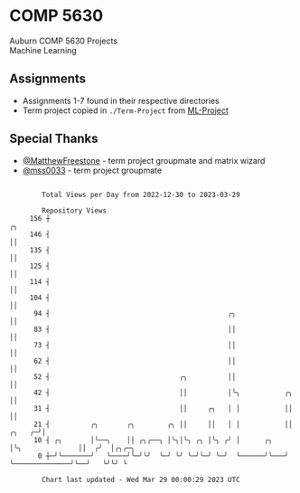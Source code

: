 # COMP 5630
Auburn COMP 5630 Projects  
Machine Learning

## Assignments
- Assignments 1-7 found in their respective directories
- Term project copied in `./Term-Project` from [ML-Project](https://github.com/wumphlett/ML-Project)

## Special Thanks
- [@MatthewFreestone](https://github.com/MatthewFreestone) - term project groupmate and matrix wizard
- [@mss0033](https://github.com/mss0033) - term project groupmate

```

        Total Views per Day from 2022-12-30 to 2023-03-29

        Repository Views
     156 ┼                                                                                  ╭╮
     146 ┤                                                                                  ││
     135 ┤                                                                                  ││
     125 ┤                                                                                  ││
     114 ┤                                                                                  ││
     104 ┤                                                                                  ││
      94 ┤                                            ╭╮                                    ││
      83 ┤                                            ││                                    ││
      73 ┤                                            ││                                    ││
      62 ┤                                            ││                                    ││
      52 ┤                                ╭╮          ││                                    ││
      42 ┤                                ││          │╰╮           ╭╮                      ││
      31 ┤                                ││     ╭╮   │ │           ││                      ││
      21 ┤          ╭╮       ╭╮        ╭╮ ││     ││   │ │           ││               ╭╮   ╭─╯│
      10 ┤ ╭╮       │╰──╮    ││ ╭╮╭──╮ │╰╮│╰╮ ╭╮ │╰╮ ╭╯ │      ╭╮   │╰╮              ││  ╭╯  │╭╮╭─╮
       0 ┼─╯╰───────╯   ╰────╯╰─╯╰╯  ╰─╯ ╰╯ ╰─╯╰─╯ ╰─╯  ╰──────╯╰───╯ ╰──────────────╯╰──╯   ╰╯╰╯ ╰

        Chart last updated - Wed Mar 29 00:00:29 2023 UTC
        
```
